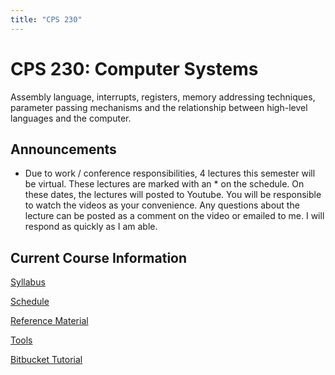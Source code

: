 ```yaml
---
title: "CPS 230"
---
```


# CPS 230: Computer Systems

Assembly language, interrupts, registers, memory addressing techniques, parameter passing mechanisms and the relationship between high-level languages and the computer.

## Announcements

* Due to work / conference responsibilities, 4 lectures this semester will be virtual. These lectures are marked with an * on the schedule. On these dates, the lectures will posted to Youtube. You will be responsible to watch the videos as your convenience.  Any questions about the lecture can be posted as a comment on the video or emailed to me.  I will respond as quickly as I am able.

## Current Course Information

[Syllabus](/course/bju/content/cps230/info/syllabus)

[Schedule](/course/bju/content/cps230/info/schedule)

[Reference Material](/course/bju/content/cps230/info/references)

[Tools](/course/bju/content/cps230/info/tools)

[Bitbucket Tutorial](/course/bju/content/cps230/info/bitbucket)